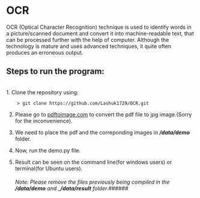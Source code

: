 # OCR
OCR (Optical Character Recognition) technique is used to identify words in a picture/scanned document and convert it into machine-readable text, that can be processed further with the help of computer. Although the technology is mature and uses advanced techniques, it quite often produces an erroneous output.

## Steps to run the program:
<br>
    1. Clone the repository using:
    
        > git clone https://github.com/Lashuk1729/OCR.git
        
   2. Please go to [pdftoimage.com](https://pdftoimage.com/) to convert the pdf file to jpg image.(Sorry for the inconvenience).

   3. We need to place the pdf and the correponding images in ___/data/demo___ folder.

   4. Now, run the demo.py file.

   5. Result can be seen on the command line(for windows users) or terminal(for Ubuntu users).

        ###### Note: Please remove the files previously being compiled in the ___/data/demo___ and ___/data/result__ folder.######
